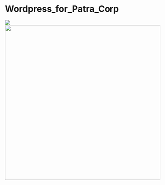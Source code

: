 # Wordpress_for_Patra_Corp

![](https://user-images.githubusercontent.com/57076637/96325982-e4cfdb00-0ffa-11eb-98b7-ee0cd1f6e7b5.png)
<img src="https://user-images.githubusercontent.com/57076637/96325982-e4cfdb00-0ffa-11eb-98b7-ee0cd1f6e7b5.png" width="500" height="500">
